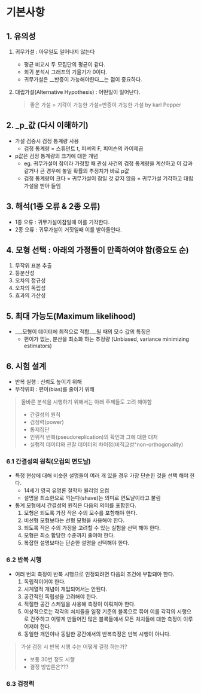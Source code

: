 # 기본사항

## 1. 유의성 
1. 귀무가설 : 아무일도 일어나지 않는다
    * 평균 비교시 두 모집단의 평균이 같다. 
    * 회귀 분석시 그래프의 기울기가 0이다. 
    * 귀무가설은 __반증이 가능해야한다__는 점이 중요하다. 
2. 대립가설(Alternative Hypothesis) : 어떤일이 일어난다. 

    > 좋은 가설 = 기각이 가능한 가설=반증이 가능한 가설 
    > by karl Popper

## 2. _p_값  (다시 이해하기) 
* 가설 검증시 검정 통계량 사용 
    * 검정 통계량 = 스튜던트 t, 피셔의 F, 피어슨의 카이제곱
* p값은 검정 통계량의 크기에 대한 개념 
    * eg. 귀무가설이 참이라 가정할 때 관심 사건의 검정 통계량을 계산하고 이 값과 같거나 큰 경우에 놓일 확률의 추정치가 바로 p값
    * 검정 통계량이 크다 = 귀무가설이 참일 것 같지 않음 = 귀무가설 기각하고 대립가설을 받아 들임  

## 3. 해석(1종 오류 & 2종 오류)
* 1종 오류 : 귀무가설이참일때 이를 기각한다.
* 2종 오류 : 귀무가설이 거짓일때 이를 받아들인다.  

## 4. 모형 선택 : 아래의 가정들이 만족하여야 함(중요도 순)
1. 무작위 표본 추출
2. 등분산성
3. 오차의 정규성
4. 오차의 독립성
5. 효과의 가산성 

## 5. 최대 가능도(Maximum likelihood)
* ___모형이 데이터에 최적으로 적합___될 때의 모수 값의 특징은 
    * 편이가 없는, 분산을 최소화 하는 추정량 (Unbiased, variance minimizing estimators)
    
## 6. 시험 설계
* 반복 실행 : 신뢰도 높이기 위해
* 무작위화 : 편이(bias)를 줄이기 위해

> 올바른 분석을 시행하기 위해서는 아래 주제들도 고려 해야함 
> * 간결성의 원칙 
> * 검정력(power)
> * 통제집단
> * 인위적 반복(pseudoreplication)의 확인과 그에 대한 대처
> * 실험적 데이터와 관찰 데이터의 차이점(비직교성^non-orthogonality)

### 6.1 간결성의 원칙(오컴의 면도날)
* 특정 현상에 대해 비슷한 설명들이 여러 개 있을 경우 가장 단순한 것을 선택 해야 한다. 
    * 14세기 영국 유명론 철학자 윌리엄 오컴
    * 설명을 최소한으로 깍는다(shave)는 의미로 면도날이라고 불림
* 통계 모형에서 간결성의 원칙은 다음의 의미를 포함한다. 
    1. 모형은 되도록 가장 작은 수의 모수를 포함해야 한다. 
    2. 비선형 모형보다는 선형 모형을 사용해야 한다. 
    3. 되도록 작은 수의 가정을 고려할 수 있는 실험을 선택 해야 한다.
    4. 모형은 최소 합당한 수준까지 줄여야 한다. 
    5. 복잡한 설명보다는 단순한 설명을 선택해야 한다. 

### 6.2 반복 시행
* 여러 번의 측정이 반복 시행으로 인정되려면 다음의 조건에 부합돼야 한다. 
    1. 독립적이어야 한다. 
    2. 시계열적 개념이 개입되어서는 안된다. 
    3. 공간적인 독립성을 고려해야 한다. 
    4. 적절한 공간 스케일을 사용해 측정이 이뤄져야 한다. 
    5. 이상적으로는 각각의 처치들을 일정 기준의 블록으로 묶어 이를 각각의 시행으로 간주하고 이렇게 만들어진 많은 블록들에서 모든 처치들에 대한 측정이 이루어져야 한다. 
    6. 동일한 개인이나 동일한 공간에서의 반복측정은 반복 시행이 아니다. 

> 가설 검정 시 반복 시행 수는 어떻게 결정 하는가?
> * 보통 30번 정도 시행 
> * 결정 방법론은???

### 6.3 검정력




